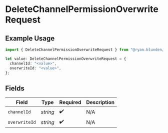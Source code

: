 # DeleteChannelPermissionOverwriteRequest

## Example Usage

```typescript
import { DeleteChannelPermissionOverwriteRequest } from "@ryan.blunden/discord-sdk/models/operations";

let value: DeleteChannelPermissionOverwriteRequest = {
  channelId: "<value>",
  overwriteId: "<value>",
};
```

## Fields

| Field              | Type               | Required           | Description        |
| ------------------ | ------------------ | ------------------ | ------------------ |
| `channelId`        | *string*           | :heavy_check_mark: | N/A                |
| `overwriteId`      | *string*           | :heavy_check_mark: | N/A                |